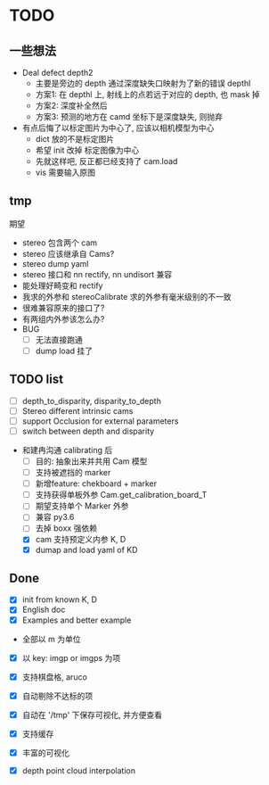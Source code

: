 # TODO

## 一些想法
- Deal defect depth2
    - 主要是旁边的 depth 通过深度缺失口映射为了新的错误 depthl
    - 方案1: 在 depthl 上, 射线上的点若远于对应的 depth, 也 mask 掉
    - 方案2: 深度补全然后
    - 方案3: 预测的地方在 camd 坐标下是深度缺失, 则抛弃
- 有点后悔了以标定图片为中心了, 应该以相机模型为中心
    - dict 放的不是标定图片
    - 希望 init 改掉 标定图像为中心
    - 先就这样吧, 反正都已经支持了 cam.load
    - vis 需要输入原图

## tmp
期望
- stereo 包含两个 cam
- stereo 应该继承自 Cams?
- stereo dump yaml
- stereo 接口和 nn rectify, nn undisort 兼容
- 能处理好畸变和 rectify 
- 我求的外参和 stereoCalibrate 求的外参有毫米级别的不一致
- 很难兼容原来的接口了?
- 有两组内外参该怎么办?
- BUG
    - [ ] 无法直接跑通
    - [ ] dump load 挂了

## TODO list
- [ ] depth_to_disparity, disparity_to_depth
- [ ] Stereo different intrinsic cams
- [ ] support Occlusion for external parameters
- [ ] switch between depth and disparity
- 和建冉沟通 calibrating 后
    - [ ] 目的: 抽象出来并共用 Cam 模型
    - [ ] 支持被遮挡的 marker
    - [ ] 新增feature: chekboard + marker
    - [ ] 支持获得单板外参 Cam.get_calibration_board_T
    - [ ] 期望支持单个 Marker 外参
    - [ ] 兼容 py3.6
    - [ ] 去掉 boxx 强依赖
    - [x] cam 支持预定义内参 K, D
    - [x] dumap and load yaml of KD
## Done
- [x] init from known K, D
- [x] English doc
- [x] Examples and better example 
- 全部以 m 为单位
- [x] 以 key: imgp or imgps 为项
- [x] 支持棋盘格, aruco
- [x] 自动剔除不达标的项
- [x] 自动在 '/tmp' 下保存可视化, 并方便查看
- [x] 支持缓存
- [x] 丰富的可视化
- [x] depth point cloud interpolation

